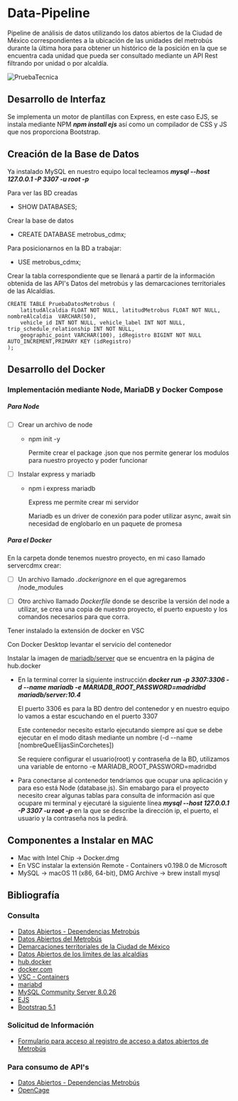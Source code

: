# Data-Pipeline
Pipeline de análisis de datos utilizando los datos abiertos de la Ciudad de México correspondientes a la ubicación de las unidades del metrobús durante la última hora para obtener un histórico de la posición en la que se encuentra cada unidad que pueda ser consultado mediante un API Rest filtrando por unidad o por alcaldía.

![PruebaTecnica](https://user-images.githubusercontent.com/68882204/136842944-20bbfc45-5e3e-4656-b0ea-cdbb3107c62c.jpg)

## Desarrollo de Interfaz

Se implementa un motor de plantillas con Express, en este caso EJS, se instala mediante NPM ***npm install ejs*** así como un compilador de CSS y JS que nos proporciona Bootstrap.

## Creación de la Base de Datos

Ya instalado MySQL en nuestro equipo local tecleamos ***mysql --host 127.0.0.1 -P 3307 -u root -p*** 

Para ver las BD creadas

- SHOW DATABASES; 

Crear la base de datos

- CREATE DATABASE metrobus_cdmx;

Para posicionarnos en la BD a trabajar:

- USE metrobus_cdmx;

Crear la tabla correspondiente que se llenará a partir de la información obtenida de las API's Datos del metrobús y las demarcaciones territoriales de las Alcaldías.

```mysq
CREATE TABLE PruebaDatosMetrobus (
	latitudAlcaldia FLOAT NOT NULL, latitudMetrobus FLOAT NOT NULL, nombreAlcaldia  VARCHAR(50), 
	vehicle_id INT NOT NULL, vehicle_label INT NOT NULL, trip_schedule_relationship INT NOT NULL, 
	geographic_point VARCHAR(100), idRegistro BIGINT NOT NULL AUTO_INCREMENT,PRIMARY KEY (idRegistro)
);
```

## Desarrollo del Docker

### Implementación mediante Node, MariaDB y Docker Compose

##### Para Node

- [ ] Crear un archivo de node

  - npm init -y

    Permite crear el package .json que nos permite generar los modulos para nuestro proyecto y poder funcionar 

- [ ] Instalar express y mariadb

  - npm i express mariadb

    Express me permite crear mi servidor

    Mariadb es un driver de conexión para poder utilizar async, await sin necesidad de englobarlo en un paquete de promesa

    

##### Para el Docker

En la carpeta donde tenemos nuestro proyecto, en mi caso llamado servercdmx crear:

- [ ] Un archivo llamado *.dockerignore* en el que agregaremos /node_modules
- [ ] Otro archivo llamado *Dockerfile* donde se describe la versión del node a utilizar, se crea una copia de nuestro proyecto, el puerto expuesto y los comandos necesarios para que corra.



Tener instalado la extensión de docker en VSC

Con Docker Desktop levantar el servicio del contenedor 

Instalar la imagen de <u>mariadb/server</u> que se encuentra en la página de hub.docker

- En la terminal correr la siguiente instrucción ***docker run -p 3307:3306 -d --name mariadb -e MARIADB_ROOT_PASSWORD=madridbd mariadb/server:10.4***

  El puerto 3306 es para la BD dentro del contenedor y en nuestro equipo lo vamos a estar escuchando en el puerto 3307

  Este contenedor necesito estarlo ejecutando siempre así que se debe ejecutar en el modo ditash mediante un nombre (-d --name [nombreQueElijasSinCorchetes])

  Se requiere configurar el usuario(root) y contraseña de la BD, utilizamos una variable de entorno -e MARIADB_ROOT_PASSWORD=madridbd



- Para conectarse al contenedor tendríamos que ocupar una aplicación y para eso está Node (database.js). Sin emabargo para el proyecto necesito crear algunas tablas para consulta de información así que ocupare mi terminal y ejecutaré la siguiente línea ***mysql --host 127.0.0.1 -P 3307 -u root -p*** en la que se describe la dirección ip, el puerto, el usuario y la contraseña nos la pedirá.

## Componentes a Instalar en MAC 

- Mac with Intel Chip -> Docker.dmg
- En VSC instalar la extensión Remote - Containers v0.198.0 de Microsoft 
- MySQL -> macOS 11 (x86, 64-bit), DMG Archive -> brew install mysql

## Bibliografía

### Consulta

- [Datos Abiertos - Dependencias Metrobús](https://datos.cdmx.gob.mx/dataset/prueba_fetchdata_metrobus/resource/ad360a0e-b42f-482c-af12-1fd72140032e?inner_span=True)
- [Datos Abiertos del Metrobús](https://www.metrobus.cdmx.gob.mx/portal-ciudadano/datos-abiertos)
- [Demarcaciones territoriales de la Ciudad de México](https://es.wikipedia.org/wiki/Demarcaciones_territoriales_de_la_Ciudad_de_M%C3%A9xico)
- [Datos Abiertos de los límites de las alcaldías](https://datos.cdmx.gob.mx/dataset/limite-de-las-alcaldias/resource/dbb00cee-3660-43f6-89c2-8beb433292a8)
- [hub.docker](https://hub.docker.com/_/node)
- [docker.com](https://www.docker.com/products/docker-desktop)
- [VSC - Containers](https://code.visualstudio.com/docs/remote/containers-tutorial)
- [mariabd](https://hub.docker.com/r/mariadb/server)
- [MySQL Community Server 8.0.26](https://dev.mysql.com/downloads/mysql/)
- [EJS](https://ejs.co/)
- [Bootstrap 5.1](https://getbootstrap.com/docs/5.1/getting-started/introduction/)



### Solicitud de Información

- [Formulario para acceso al registro de acceso a datos abiertos de Metrobús](https://forms.office.com/Pages/ResponsePage.aspx?id=fmda5wBBMUS4nuV02NmQEBAjAkiQSeRPm_l9XWJZUPFUNUxOUkFKT1FZTE41WEtSOVo2MkJSTUIzVi4u)

### Para consumo de API's

- [Datos Abiertos - Dependencias Metrobús](https://datos.cdmx.gob.mx/dataset/prueba_fetchdata_metrobus/resource/ad360a0e-b42f-482c-af12-1fd72140032e?inner_span=True)
- [OpenCage](https://opencagedata.com/)


